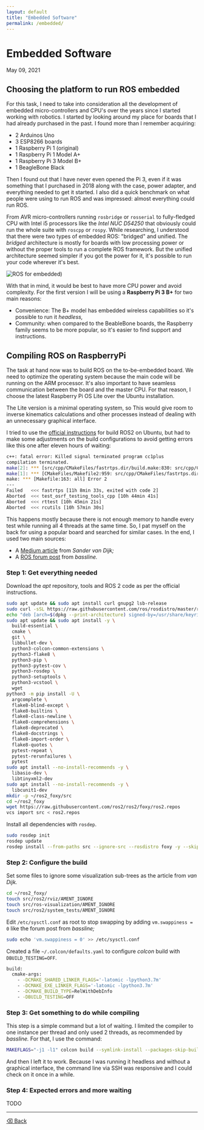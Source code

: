 ```yaml
---
layout: default
title: "Embedded Software"
permalink: /embedded/
---
```


# Embedded Software

May 09, 2021 

## Choosing the platform to run ROS embedded

For this task, I need to take into consideration all the development of embedded micro-controllers and CPU's over the years since I started working with robotics. I started by looking around my place for boards that I had already purchased in the past. I found more than I remember acquiring:

- 2 Arduinos Uno
- 3 ESP8266 boards
- 1 Raspberry Pi 1 (original)
- 1 Raspberry Pi 1 Model A+
- 1 Raspberry Pi 3 Model B+
- 1 BeagleBone Black

Then I found out that I have never even opened the Pi 3, even if it was something that I purchased in 2018 along with the case, power adapter, and everything needed to get it started. I also did a quick benchmark on what people were using to run ROS and was impressed: almost everything could run ROS.

From AVR micro-controllers running `rosbridge` or `rosserial` to fully-fledged CPU with Intel i5 processors like the *Intel NUC D54250* that obviously could run the whole suite with `roscpp` or `rospy`. While researching, I understood that there were two types of embedded ROS: "bridged" and unified. The *bridged* architecture is mostly for boards with low processing power or without the proper tools to run a complete ROS framework. But the unified architecture seemed simpler if you got the power for it, it's possible to run your code wherever it's best. 

![ROS for embedded](/assets/img/ros_embedded.png))

With that in mind, it would be best to have more CPU power and avoid complexity. For the first version I will be using a **Raspberry Pi 3 B+** for two main reasons:

- Convenience: The B+ model has embedded wireless capabilities so it's possible to run it *headless,*
- Community: when compared to the BeableBone boards, the Raspberry family seems to be more popular, so it's easier to find support and instructions.

## Compiling ROS on RaspberryPi

The task at hand now was to build ROS on the to-be-embedded board. We need to optimize the operating system because the main code will be running on the ARM processor. It's also important to have seamless communication between the board and the master CPU. For that reason, I choose the latest Raspberry Pi OS Lite over the Ubuntu installation. 

The Lite version is a minimal operating system, so This would give room to inverse kinematics calculations and other processes instead of dealing with an unnecessary graphical interface. 

I tried to use the [official instructions](https://docs.ros.org/en/foxy/Installation/Ubuntu-Development-Setup.html#install-development-tools-and-ros-tools) for build ROS2 on Ubuntu, but had to make some adjustments on the build configurations to avoid getting errors like this one after eleven hours of waiting:

```bash
c++: fatal error: Killed signal terminated program cc1plus
compilation terminated.
make[2]: *** [src/cpp/CMakeFiles/fastrtps.dir/build.make:830: src/cpp/CMakeFiles/fastrtps.dir/fastdds/domain/DomainParticipantImpl.cpp.o] Error 1
make[1]: *** [CMakeFiles/Makefile2:959: src/cpp/CMakeFiles/fastrtps.dir/all] Error 2
make: *** [Makefile:163: all] Error 2
---
Failed   <<< fastrtps [11h 8min 33s, exited with code 2]
Aborted  <<< test_osrf_testing_tools_cpp [10h 44min 41s]                                            
Aborted  <<< rttest [10h 45min 21s]                                                                 
Aborted  <<< rcutils [10h 57min 30s]
```

This happens mostly because there is not enough memory to handle every test while running all 4 threads at the same time. So, I pat myself on the back for using a popular board and searched for similar cases. In the end, I used two main sources:

- A [Medium article](https://medium.com/swlh/raspberry-pi-ros-2-camera-eef8f8b94304) from *Sander van Dijk;*
- A [ROS forum post](https://answers.ros.org/question/373296/rosdep-cant-find-cyclonedds-during-foxy-install-on-raspbian/) from *bassline.*

### Step 1: Get everything needed

Download the *apt* repository, tools and ROS 2 code as per the official instructions.

```bash
sudo apt update && sudo apt install curl gnupg2 lsb-release
sudo curl -sSL https://raw.githubusercontent.com/ros/rosdistro/master/ros.key  -o /usr/share/keyrings/ros-archive-keyring.gpg
echo "deb [arch=$(dpkg --print-architecture) signed-by=/usr/share/keyrings/ros-archive-keyring.gpg] http://packages.ros.org/ros2/ubuntu $(lsb_release -cs) main" | sudo tee /etc/apt/sources.list.d/ros2.list > /dev/null
sudo apt update && sudo apt install -y \
  build-essential \
  cmake \
  git \
  libbullet-dev \
  python3-colcon-common-extensions \
  python3-flake8 \
  python3-pip \
  python3-pytest-cov \
  python3-rosdep \
  python3-setuptools \
  python3-vcstool \
  wget
python3 -m pip install -U \
  argcomplete \
  flake8-blind-except \
  flake8-builtins \
  flake8-class-newline \
  flake8-comprehensions \
  flake8-deprecated \
  flake8-docstrings \
  flake8-import-order \
  flake8-quotes \
  pytest-repeat \
  pytest-rerunfailures \
  pytest
sudo apt install --no-install-recommends -y \
  libasio-dev \
  libtinyxml2-dev
sudo apt install --no-install-recommends -y \
  libcunit1-dev
mkdir -p ~/ros2_foxy/src
cd ~/ros2_foxy
wget https://raw.githubusercontent.com/ros2/ros2/foxy/ros2.repos
vcs import src < ros2.repos
```

Install all dependencies with `rosdep`.

```bash
sudo rosdep init
rosdep update
rosdep install --from-paths src --ignore-src --rosdistro foxy -y --skip-keys "console_bridge fastcdr fastrtps rti-connext-dds-5.3.1 urdfdom_headers"
```

### Step 2: Configure the build

Set some files to ignore some visualization sub-trees as the article from *van Dijk.*

```bash
cd ~/ros2_foxy/
touch src/ros2/rviz/AMENT_IGNORE
touch src/ros-visualization/AMENT_IGNORE
touch src/ros2/system_tests/AMENT_IGNORE
```

Edit `/etc/sysctl.conf` as root to stop swapping by adding `vm.swappiness = 0` like the forum post from *bassline;*

```bash
sudo echo 'vm.swappiness = 0' >> /etc/sysctl.conf
```

Created a file `~/.colcon/defaults.yaml` to configure *colcon* build with `DBUILD_TESTING=OFF`.

```bash
build:
  cmake-args:
    - -DCMAKE_SHARED_LINKER_FLAGS='-latomic -lpython3.7m'
    - -DCMAKE_EXE_LINKER_FLAGS='-latomic -lpython3.7m'
    - -DCMAKE_BUILD_TYPE=RelWithDebInfo
    - -DBUILD_TESTING=OFF
```

### Step 3: Get something to do while compiling

This step is a simple command but a lot of waiting. I limited the compiler to one instance per thread and only used 2 threads, as recommended by *bassline.* For that, I use the command:

```bash
MAKEFLAGS="-j1 -l1" colcon build --symlink-install --packages-skip-build-finished --continue-on-error --parallel-workers 2
```

And then I left it to work. Because I was running it headless and without a graphical interface, the command line via SSH was responsive and I could check on it once in a while.

### Step 4: Expected errors and more waiting

TODO

* * *

[⌫ Back](./../)